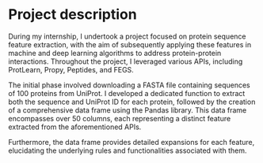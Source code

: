 # Project description
During my internship, I undertook a project focused on protein sequence feature extraction, with the aim of subsequently applying these features in machine and deep learning algorithms to address protein-protein interactions. Throughout the project, I leveraged various APIs, including ProtLearn, Propy, Peptides, and FEGS.

The initial phase involved downloading a FASTA file containing sequences of 100 proteins from UniProt. I developed a dedicated function to extract both the sequence and UniProt ID for each protein, followed by the creation of a comprehensive data frame using the Pandas library. This data frame encompasses over 50 columns, each representing a distinct feature extracted from the aforementioned APIs.

Furthermore, the data frame provides detailed expansions for each feature, elucidating the underlying rules and functionalities associated with them.
